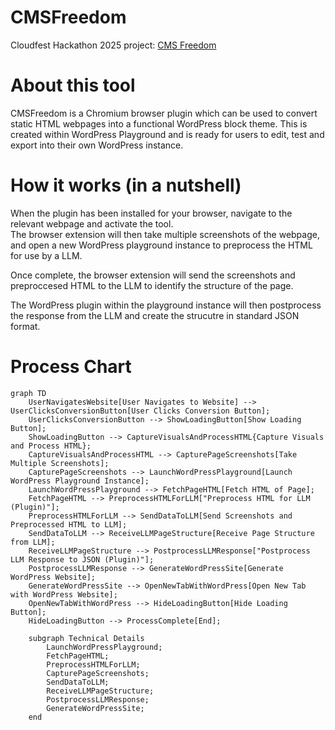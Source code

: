 # CMSFreedom
Cloudfest Hackathon 2025 project: [CMS Freedom](https://hackathon.cloudfest.com/project/cms-freedom/)


# About this tool
CMSFreedom is a Chromium browser plugin which can be used to convert static HTML webpages into a functional WordPress block theme. This is created within WordPress Playground and is ready for users to edit, test and export into their own WordPress instance.

# How it works (in a nutshell)
When the plugin has been installed for your browser, navigate to the relevant webpage and activate the tool.   
The browser extension will then take multiple screenshots of the webpage, and open a new WordPress playground instance to preprocess the HTML for use by a LLM. 

Once complete, the browser extension will send the screenshots and preproccesed HTML to the LLM to identify the structure of the page.  

The WordPress plugin within the playground instance will then postprocess the response from the LLM and create the strucutre in standard JSON format.


# Process Chart
```mermaid
graph TD
    UserNavigatesWebsite[User Navigates to Website] --> UserClicksConversionButton[User Clicks Conversion Button];
    UserClicksConversionButton --> ShowLoadingButton[Show Loading Button];
    ShowLoadingButton --> CaptureVisualsAndProcessHTML{Capture Visuals and Process HTML};
    CaptureVisualsAndProcessHTML --> CapturePageScreenshots[Take Multiple Screenshots];
    CapturePageScreenshots --> LaunchWordPressPlayground[Launch WordPress Playground Instance];
    LaunchWordPressPlayground --> FetchPageHTML[Fetch HTML of Page];
    FetchPageHTML --> PreprocessHTMLForLLM["Preprocess HTML for LLM (Plugin)"];
    PreprocessHTMLForLLM --> SendDataToLLM[Send Screenshots and Preprocessed HTML to LLM];
    SendDataToLLM --> ReceiveLLMPageStructure[Receive Page Structure from LLM];
    ReceiveLLMPageStructure --> PostprocessLLMResponse["Postprocess LLM Response to JSON (Plugin)"];
    PostprocessLLMResponse --> GenerateWordPressSite[Generate WordPress Website];
    GenerateWordPressSite --> OpenNewTabWithWordPress[Open New Tab with WordPress Website];
    OpenNewTabWithWordPress --> HideLoadingButton[Hide Loading Button];
    HideLoadingButton --> ProcessComplete[End];

    subgraph Technical Details
        LaunchWordPressPlayground;
        FetchPageHTML;
        PreprocessHTMLForLLM;
        CapturePageScreenshots;
        SendDataToLLM;
        ReceiveLLMPageStructure;
        PostprocessLLMResponse;
        GenerateWordPressSite;
    end

```

